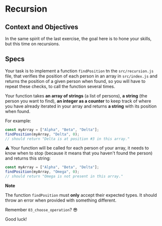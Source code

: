 # Recursion

## Context and Objectives

In the same spirit of the last exercise, the goal here is to hone your skills, but this time on recursions.

## Specs

Your task is to implement a function `findPosition` tn the `src/recursion.js` file, that verifies the position of each person in an array in `src/index.js` and returns the position of a given person when found, so you will have to repeat these checks, to call the function several times.

Your function takes **an array of strings** (a list of persons), **a string** (the person you want to find), **an integer as a counter** to keep track of where you have already iterated in your array and returns **a string** with its position when found.

For example:

```javascript
const myArray = ["Alpha", "Beta", "Delta"];
findPosition(myArray, "Delta", 0);
// should return "Delta is at position #3 in this array."
```

⚠️ Your function will be called for each person of your array, it needs to know when to stop (because it means that you haven't found the person) and returns this string:

```javascript
const myArray = ["Alpha", "Beta", "Delta"];
findPosition(myArray, "Omega", 0);
// should return "Omega is not present in this array."
```

**Note**

The function `findPosition` must **only** accept their expected types. It should throw an error when provided with something different.

Remember `03_choose_operation`? 😎

Good luck!
